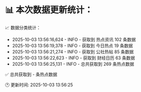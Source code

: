 📊 本次数据更新统计：
==========================

📈 数据分类统计：
- 2025-10-03 13:56:16,624 - INFO - 获取到 热点资讯 102 条数据
- 2025-10-03 13:56:19,378 - INFO - 获取到 今日热点 19 条数据
- 2025-10-03 13:56:21,274 - INFO - 获取到 公社热帖 85 条数据
- 2025-10-03 13:56:22,623 - INFO - 获取到 财经日历 63 条数据
- 2025-10-03 13:56:25,131 - INFO - 总共获取到 269 条热点数据

✅ 总共获取到 - 条热点数据

🕐 更新时间: 2025-10-03 13:56:25
